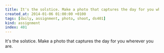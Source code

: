 ```yaml
---
title: It's the solstice. Make a photo that captures the day for you wherever you are.
created_at: 2014-01-06 01:00:00 +0100
tags: [daily, assignment, photo, shoot, ds401]
kind: assignment
index: 401
---
```


It's the solstice. Make a photo that captures the day for you wherever you are.
